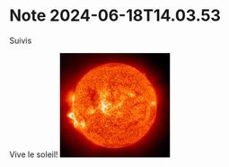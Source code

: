 Note 2024-06-18T14.03.53
========================

Suivis 

Vive le soleil!
![qownnotes-media-hNilvJ](media/qownnotes-media-hNilvJ.png)



